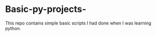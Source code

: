 # Basic-py-projects-
This repo contains simple basic scripts I had done when I was learning python.
